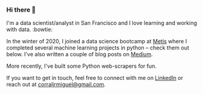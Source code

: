 ### Hi there 👋

I'm a data scientist/analyst in San Francisco and I love learning and working with data. :bowtie:

In the winter of 2020, I joined a data science bootcamp at [Metis](https://www.thisismetis.com/data-science-bootcamps) where I completed several machine learning projects in python – check them out below. I've also written a couple of blog posts on [Medium](https://medium.com/@corraljrmiguel).  

More recently, I've built some Python web-scrapers for fun.

If you want to get in touch, feel free to connect with me on [LinkedIn](https://www.linkedin.com/in/miguelcorraljr/) or reach out at <corraljrmiguel@gmail.com>.

<!--

- 🔭 I’m currently working on ...
- 🌱 I’m currently learning ...
- 💬 Ask me about ...
- 📫 How to reach me: ...

-->
